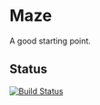 # Maze

A good starting point.

## Status

[![Build Status](https://travis-ci.org/AnotherJohnH/Maze.svg?branch=master)](https://travis-ci.org/AnotherJohnH/Maze)


